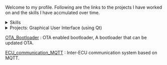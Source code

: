 Welcome to my profile. Following are the links to the projects I have worked on and the skills I have accmulated over time.

<details>
<summary> Skills </summary>

[Organizational](https://github.com/VivekChugh/profille/blob/main/skills_organizational.md) : Organizational and Technical leadership Skills.

[Programming](https://github.com/VivekChugh/profille/blob/main/skills_programming.md) : Efficient programming skills.

[Communication](https://github.com/VivekChugh/profille/blob/main/skills_communication.md) : Communication skills

</details>

<details>
<summary>Projects: Graphical User Interface (using Qt) </summary>

[Sersor_Output_Visualizer](https://github.com/VivekChugh/profille/blob/main/project_QT_visualizer.md) : Display output of different Car sensors like Lidar, Camera etc. on a unified window

[Mapping](https://github.com/VivekChugh/profille/blob/main/project_QT_mapping.md) : Display newly detected landmarks on a map with respect to current location.

[Diagnostics_Dashboard](https://github.com/VivekChugh/profille/blob/main/project_QT_diaganotics.md) : Display variety of vehicle functions based on collected diagnostics data.

</details>


[OTA_Bootloader](https://github.com/VivekChugh/profille/blob/main/project_OTA_BL.md) : OTA enabled bootloader, A bootloader that can be updated OTA.

[ECU_communication_MQTT](https://github.com/VivekChugh/profille/blob/main/project_MQTT.md) : Inter-ECU communication system based on MQTT. 


